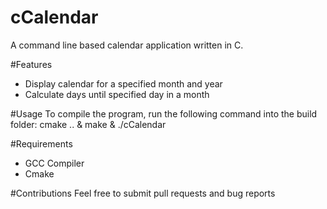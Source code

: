 # cCalendar
A command line based calendar application written in C.

#Features
- Display calendar for a specified month and year
- Calculate days until specified day in a month

#Usage
To compile the program, run the following command into the build folder:
	cmake .. & make & ./cCalendar

#Requirements
- GCC Compiler
- Cmake

#Contributions
Feel free to submit pull requests and bug reports
